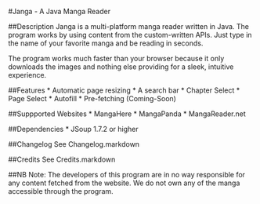 #Janga - A Java Manga Reader

##Description
Janga is a multi-platform manga reader written in Java. The program works by using content from the custom-written 
APIs.  Just type in the name of your favorite manga and be reading in seconds. 

The program works much faster than your browser because it only downloads the images and nothing else providing for 
a sleek, intuitive experience. 

##Features
	* Automatic page resizing
	* A search bar
	* Chapter Select
	* Page Select
	* Autofill
	* Pre-fetching (Coming-Soon) 

##Suppported Websites
	* MangaHere
	* MangaPanda
	* MangaReader.net

##Dependencies
	* JSoup 1.7.2 or higher

##Changelog
See Changelog.markdown

##Credits
See Credits.markdown

##NB
Note: The developers of this program are in no way responsible for any content fetched from the website. We do not
own any of the manga accessible through the program.